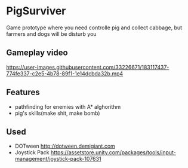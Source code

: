 # PigSurviver
Game prototype where you need controlle pig and collect cabbage, but farmers and dogs will be disturb you

## Gameplay video
https://user-images.githubusercontent.com/33226671/183117437-774fe337-c2e5-4b78-89f1-1e14dcbda32b.mp4

## Features
- pathfinding for enemies with A* alghorithm
- pig's skills(make shit, make bomb)

## Used
- DOTween http://dotween.demigiant.com
- Joystick Pack https://assetstore.unity.com/packages/tools/input-management/joystick-pack-107631
